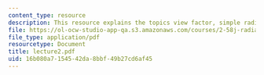 ```yaml
---
content_type: resource
description: This resource explains the topics view factor, simple radiative transfer.
file: https://ol-ocw-studio-app-qa.s3.amazonaws.com/courses/2-58j-radiative-transfer-spring-2006/16b080a7154542da8bbf49b27cd6af45_lecture2.pdf
file_type: application/pdf
resourcetype: Document
title: lecture2.pdf
uid: 16b080a7-1545-42da-8bbf-49b27cd6af45
---
```

